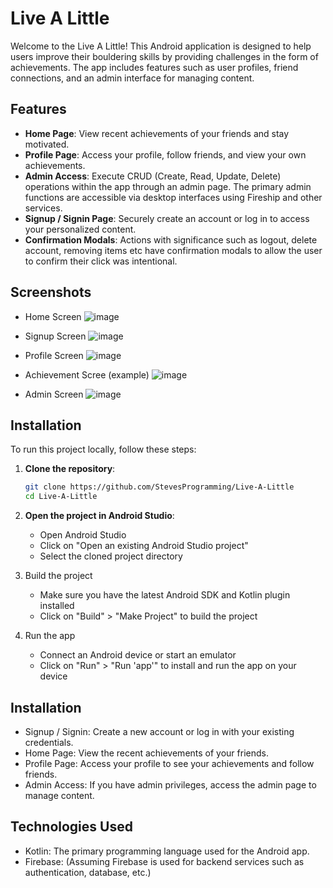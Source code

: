 # Live A Little
Welcome to the Live A Little! This Android application is designed to help users improve their bouldering skills by providing challenges in the form of achievements. The app includes features such as user profiles, friend connections, and an admin interface for managing content.

## Features

- **Home Page**: View recent achievements of your friends and stay motivated.
- **Profile Page**: Access your profile, follow friends, and view your own achievements.
- **Admin Access**: Execute CRUD (Create, Read, Update, Delete) operations within the app through an admin page. The primary admin functions are accessible via desktop interfaces using Fireship and other services.
- **Signup / Signin Page**: Securely create an account or log in to access your personalized content.
- **Confirmation Modals**: Actions with significance such as logout, delete account, removing items etc have confirmation modals to allow the user to confirm their click was intentional.

## Screenshots
  - Home Screen
  ![image](https://github.com/user-attachments/assets/8b4d464b-9bc4-4e66-bcf1-32ddd934a46f)

  - Signup Screen
  ![image](https://github.com/user-attachments/assets/055917a4-164b-4edf-8da2-71a03af423dd)

  - Profile Screen
  ![image](https://github.com/user-attachments/assets/3fd927ae-718c-45d4-bc29-22bb8cfceea0)

  - Achievement Scree (example)
  ![image](https://github.com/user-attachments/assets/964abb86-4517-414b-84c6-03987a25c603)

  - Admin Screen
  ![image](https://github.com/user-attachments/assets/329af983-5ee5-443a-8195-8df2e6485bbd)



## Installation

To run this project locally, follow these steps:

1. **Clone the repository**:
   ```bash
   git clone https://github.com/StevesProgramming/Live-A-Little
   cd Live-A-Little

2. **Open the project in Android Studio**:
   - Open Android Studio
   - Click on "Open an existing Android Studio project"
   - Select the cloned project directory

3. Build the project
   - Make sure you have the latest Android SDK and Kotlin plugin installed
   - Click on "Build" > "Make Project" to build the project
  
4. Run the app
   - Connect an Android device or start an emulator
   - Click on "Run" > "Run 'app'" to install and run the app on your device
  

## Installation
  - Signup / Signin: Create a new account or log in with your existing credentials.
  - Home Page: View the recent achievements of your friends.
  - Profile Page: Access your profile to see your achievements and follow friends.
  - Admin Access: If you have admin privileges, access the admin page to manage content.

## Technologies Used
  - Kotlin: The primary programming language used for the Android app.
  - Firebase: (Assuming Firebase is used for backend services such as authentication, database, etc.)
